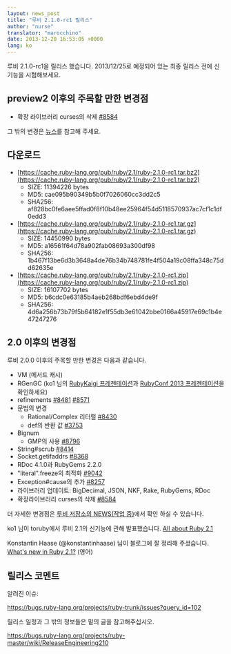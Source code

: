 ```yaml
---
layout: news_post
title: "루비 2.1.0-rc1 릴리스"
author: "nurse"
translator: "marocchino"
date: 2013-12-20 16:53:05 +0000
lang: ko
---
```


루비 2.1.0-rc1을 릴리스 했습니다.
2013/12/25로 예정되어 있는 최종 릴리스 전에 신기능을 시험해보세요.

## preview2 이후의 주목할 만한 변경점

* 확장 라이브러리 curses의 삭제 [#8584](https://bugs.ruby-lang.org/issues/8584)

그 밖의 변경은 [뉴스](https://github.com/ruby/ruby/blob/v2_1_0_rc1/NEWS)를 참고해 주세요.

## 다운로드

* [https://cache.ruby-lang.org/pub/ruby/2.1/ruby-2.1.0-rc1.tar.bz2](https://cache.ruby-lang.org/pub/ruby/2.1/ruby-2.1.0-rc1.tar.bz2)
  * SIZE:   11394226 bytes
  * MD5:    cae095b90349b5b0f7026060cc3dd2c5
  * SHA256: af828bc0fe6aee5ffad0f8f10b48ee25964f54d5118570937ac7cf1c1df0edd3
* [https://cache.ruby-lang.org/pub/ruby/2.1/ruby-2.1.0-rc1.tar.gz](https://cache.ruby-lang.org/pub/ruby/2.1/ruby-2.1.0-rc1.tar.gz)
  * SIZE:   14450990 bytes
  * MD5:    a16561f64d78a902fab08693a300df98
  * SHA256: 1b467f13be6d3b3648a4de76b34b748781fe4f504a19c08ffa348c75dd62635e
* [https://cache.ruby-lang.org/pub/ruby/2.1/ruby-2.1.0-rc1.zip](https://cache.ruby-lang.org/pub/ruby/2.1/ruby-2.1.0-rc1.zip)
  * SIZE:   16107702 bytes
  * MD5:    b6cdc0e63185b4aeb268bdf6ebd4de9f
  * SHA256: 4d6a256b73b79f5b64182e1f55db3e61042bbe0166a45917e69c1b4e47247276

## 2.0 이후의 변경점

루비 2.0.0 이후의 주목할 만한 변경은 다음과 같습니다.

* VM (메서드 캐시)
* RGenGC (ko1 님의 [RubyKaigi 프레젠테이션](http://rubykaigi.org/2013/talk/S73)과 [RubyConf 2013 프레젠테이션](http://www.atdot.net/~ko1/activities/rubyconf2013-ko1_pub.pdf)을 확인하세요)
* refinements [#8481](https://bugs.ruby-lang.org/issues/8481) [#8571](https://bugs.ruby-lang.org/issues/8571)
* 문법의 변경
  * Rational/Complex 리터럴 [#8430](https://bugs.ruby-lang.org/issues/8430)
  * def의 반환 값 [#3753](https://bugs.ruby-lang.org/issues/3753)
* Bignum
  * GMP의 사용 [#8796](https://bugs.ruby-lang.org/issues/8796)
* String#scrub [#8414](https://bugs.ruby-lang.org/issues/8414)
* Socket.getifaddrs [#8368](https://bugs.ruby-lang.org/issues/8368)
* RDoc 4.1.0과 RubyGems 2.2.0
* "literal".freeze의 최적화 [#9042](https://bugs.ruby-lang.org/issues/9042)
* Exception#cause의 추가 [#8257](https://bugs.ruby-lang.org/issues/8257)
* 라이브러리 업데이트: BigDecimal, JSON, NKF, Rake, RubyGems, RDoc
* 확장라이브러리 curses의 삭제 [#8584](https://bugs.ruby-lang.org/issues/8584)

더 자세한 변경점은 [루비 저장소의 NEWS(작업 중)](https://github.com/ruby/ruby/blob/v2_1_0_rc1/NEWS)에서 확인 하실 수 있습니다.

ko1 님이 toruby에서 루비 2.1의 신기능에 관해 발표했습니다. [All about Ruby 2.1](http://www.atdot.net/~ko1/activities/toruby05-ko1.pdf)

Konstantin Haase (@konstantinhaase) 님이 블로그에 잘 정리해 주셨습니다. [What's new in Ruby 2.1?](http://rkh.im/ruby-2.1) (영어)

## 릴리스 코멘트

알려진 이슈:

<https://bugs.ruby-lang.org/projects/ruby-trunk/issues?query_id=102>

릴리스 일정과 그 밖의 정보들은 밑의 글을 참고해주십시오.

<https://bugs.ruby-lang.org/projects/ruby-master/wiki/ReleaseEngineering210>
